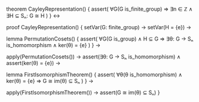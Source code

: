 theorem CayleyRepresentation() {
  assert(
    ∀G(G is_finite_group) ⇒ 
    ∃n ∈ ℤ ∧ ∃H ⊆ Sₙ: G ≅ H
  )
} ↔

proof CayleyRepresentation() {
  setVar(G: finite_group) →
  setVar(H = {e}) →
  
  lemma PermutationCosets() {
    assert(
      ∀G(G is_group) ∧ H ⊆ G ⇒
      ∃θ: G → Sₙ is_homomorphism ∧
      ker(θ) = {e}
    )
  } →

  apply(PermutationCosets()) →
  assert(∃θ: G → Sₙ is_homomorphism) ∧
  assert(ker(θ) = {e}) →

  lemma FirstIsomorphismTheorem() {
    assert(
      ∀θ(θ is_homomorphism) ∧ ker(θ) = {e} ⇒
      G ≅ im(θ) ⊆ Sₙ
    )
  } →

  apply(FirstIsomorphismTheorem()) →
  assert(G ≅ im(θ) ⊆ Sₙ)
}